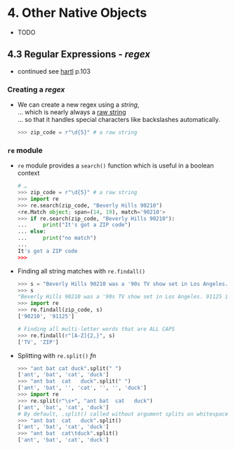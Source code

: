 # 4. Other Native Objects

- TODO

## 4.3 Regular Expressions - *regex*

- continued see [hartl](../README.md#hartl) p.103

### Creating a *regex*

- We can create a new regex using a *string*,  
  … which is nearly always a [raw string](../chp002.strings/README.002.01.md#raw-strings)  
  … so that it handles special characters like backslashes automatically.

  ``` Python
  >>> zip_code = r"\d{5}" # a raw string
  ```

### `re` module

- `re` module provides a `search()` function which is useful in a boolean context

  ``` Python
  # …
  >>> zip_code = r"\d{5}" # a raw string
  >>> import re
  >>> re.search(zip_code, "Beverly Hills 90210")
  <re.Match object; span=(14, 19), match='90210'>
  >>> if re.search(zip_code, "Beverly Hills 90210"):
  ...     print("It's got a ZIP code")
  ... else:
  ...     print("no match")
  ...     
  It's got a ZIP code
  >>>
  ```

- Finding all string matches with `re.findall()`

  ``` Python
  >>> s = "Beverly Hills 90210 was a '90s TV show set in Los Angeles. 91125 is another ZIP code in the Los Angeles' area"
  >>> s
  "Beverly Hills 90210 was a '90s TV show set in Los Angeles. 91125 is another ZIP code in the Los Angeles area"
  >>> import re
  >>> re.findall(zip_code, s)
  ['90210', '91125']

  # Finding all multi-letter words that are ALL CAPS
  >>> re.findall(r"[A-Z]{2,}", s)
  ['TV', 'ZIP']
  ```

- Splitting with `re.split()` *fn*

  ``` Python
  >>> "ant bat cat duck".split(" ")
  ['ant', 'bat', 'cat', 'duck']
  >>> "ant bat  cat   duck".split(" ")
  ['ant', 'bat', '', 'cat', '', '', 'duck']
  >>> import re
  >>> re.split(r"\s+", "ant bat  cat   duck")
  ['ant', 'bat', 'cat', 'duck']
  # By default, .split() called without argument splits on whitespace automatically
  >>> "ant bat  cat   duck".split()
  ['ant', 'bat', 'cat', 'duck']
  >>> "ant bat  cat\tduck".split()
  ['ant', 'bat', 'cat', 'duck']
  ```
